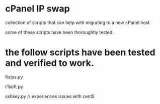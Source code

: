 # cPanel IP swap
collection of scripts that can help with migrating to a new cPanel host

  some of these scripts have been thoroughtly tested. 

# the follow scripts have been tested and verified to work.
  fixips.py
  
  r1soft.py

  sshkey.py // experiences issues with cent5
